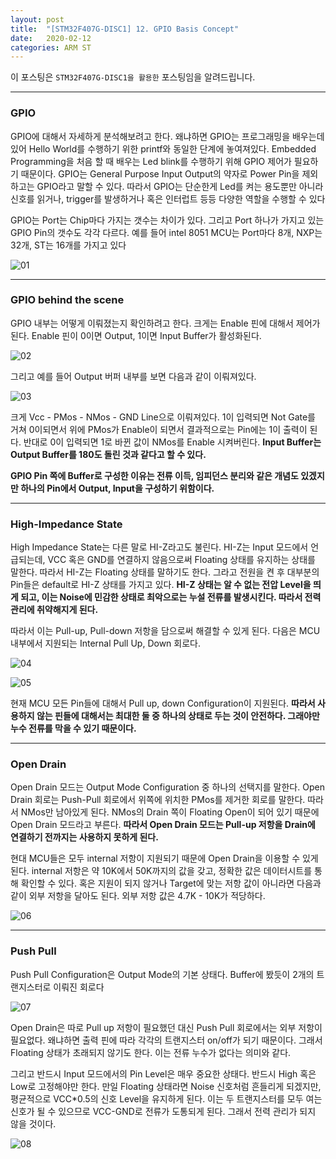 ```yaml
---
layout: post
title:  "[STM32F407G-DISC1] 12. GPIO Basis Concept"
date:   2020-02-12
categories: ARM ST
---
```


이 포스팅은 `STM32F407G-DISC1을 활용한` 포스팅임을 알려드립니다.

---
### GPIO

GPIO에 대해서 자세하게 분석해보려고 한다. 왜냐하면 GPIO는 프로그래밍을 배우는데 있어 Hello World를 수행하기 위한 printf와 동일한 단계에 놓여져있다. Embedded Programming을 처음 할 때 배우는 Led blink를 수행하기 위해 GPIO 제어가 필요하기 때문이다. GPIO는 General Purpose Input Output의 약자로 Power Pin을 제외하고는 GPIO라고 말할 수 있다. 따라서 GPIO는 단순한게 Led를 켜는 용도뿐만 아니라 신호를 읽거나, trigger를 발생하거나 혹은 인터럽트 등등 다양한 역할을 수행할 수 있다

GPIO는 Port는 Chip마다 가지는 갯수는 차이가 있다. 그리고 Port 하나가 가지고 있는 GPIO Pin의 갯수도 각각 다르다. 예를 들어 intel 8051 MCU는 Port마다 8개, NXP는 32개, ST는 16개를 가지고 있다


![01](https://drive.google.com/uc?id=1NBi8dvgdfuZleQU74_1NVVlizZGaEzgn)


---
### GPIO behind the scene

GPIO 내부는 어떻게 이뤄졌는지 확인하려고 한다. 크게는 Enable 핀에 대해서 제어가 된다. Enable 핀이 0이면 Output, 1이면 Input Buffer가 활성화된다.


![02](https://drive.google.com/uc?id=1w_c5BrARkTYKBNCNQjsLxM56-d6DCvYF)


그리고 예를 들어 Output 버퍼 내부를 보면 다음과 같이 이뤄져있다.


![03](https://drive.google.com/uc?id=1a0tA9UNAp0RWlJIX75JzcMyXp-EmxXiu)


크게 Vcc - PMos - NMos - GND Line으로 이뤄져있다. 1이 입력되면 Not Gate를 거쳐 0이되면서 위에 PMos가 Enable이 되면서 결과적으로는 Pin에는 1이 출력이 된다. 반대로 0이 입력되면 1로 바뀐 값이 NMos를 Enable 시켜버린다. __Input Buffer는 Output Buffer를 180도 돌린 것과 같다고 할 수 있다.__

__GPIO Pin 쪽에 Buffer로 구성한 이유는 전류 이득, 임피던스 분리와 같은 개념도 있겠지만 하나의 Pin에서 Output, Input을 구성하기 위함이다.__


---
### High-Impedance State

High Impedance State는 다른 말로 HI-Z라고도 불린다. HI-Z는 Input 모드에서 언급되는데, VCC 혹은 GND를 연결하지 않음으로써 Floating 상태를 유지하는 상태를 말한다. 따라서 HI-Z는 Floating 상태를 말하기도 한다. 그라고 전원을 켠 후 대부분의 Pin들은 default로 HI-Z 상태를 가지고 있다. __HI-Z 상태는 알 수 없는 전압 Level을 띄게 되고, 이는 Noise에 민감한 상태로 최악으로는 누설 전류를 발생시킨다. 따라서 전력 관리에 취약해지게 된다.__

따라서 이는 Pull-up, Pull-down 저항을 담으로써 해결할 수 있게 된다. 다음은 MCU 내부에서 지원되는 Internal Pull Up, Down 회로다.


![04](https://drive.google.com/uc?id=1fp2R_kCpjTx7gAvrqf3Ob1-rK50olZWm)


![05](https://drive.google.com/uc?id=1CnnZpGyEmGyLA5lhzlLzsjXx348rj5Sd)


현재 MCU 모든 Pin들에 대해서 Pull up, down Configuration이 지원된다. __따라서 사용하지 않는 핀들에 대해서는 최대한 둘 중 하나의 상태로 두는 것이 안전하다. 그래야만 누수 전류를 막을 수 있기 때문이다.__


---
### Open Drain

Open Drain 모드는 Output Mode Configuration 중 하나의 선택지를 말한다. Open Drain 회로는 Push-Pull 회로에서 위쪽에 위치한 PMos를 제거한 회로를 말한다. 따라서 NMos만 남아있게 된다. NMos의 Drain 쪽이 Floating Open이 되어 있기 때문에 Open Drain 모드라고 부른다. __따라서 Open Drain 모드는 Pull-up 저항을 Drain에 연결하기 전까지는 사용하지 못하게 된다.__

현대 MCU들은 모두 internal 저항이 지원되기 때문에 Open Drain을 이용할 수 있게 된다. internal 저항은 약 10K에서 50K까지의 값을 갖고, 정확한 값은 데이터시트를 통해 확인할 수 있다. 혹은 지원이 되지 않거나 Target에 맞는 저항 값이 아니라면 다음과 같이 외부 저항을 달아도 된다. 외부 저항 값은 4.7K - 10K가 적당하다.


![06](https://drive.google.com/uc?id=1IAQl-1zwEsIrqumMSFMYZ8uwc3YmtrbV)

---
### Push Pull

Push Pull Configuration은 Output Mode의 기본 상태다. Buffer에 봤듯이 2개의 트랜지스터로 이뤄진 회로다


![07](https://drive.google.com/uc?id=1j2AdA68CTzpXtDL76-TD-QOqJHLvS9AF)


Open Drain은 따로 Pull up 저항이 필요했던 대신 Push Pull 회로에서는 외부 저항이 필요없다. 왜냐하면 출력 핀에 따라 각각의 트랜지스터 on/off가 되기 때문이다. 그래서 Floating 상태가 초래되지 않기도 한다. 이는 전류 누수가 없다는 의미와 같다.


그리고 반드시 Input 모드에서의 Pin Level은 매우 중요한 상태다. 반드시 High 혹은 Low로 고정해야만 한다. 만일 Floating 상태라면 Noise 신호처럼 흔들리게 되겠지만, 평균적으로 VCC*0.5의 신호 Level을 유지하게 된다. 이는 두 트랜지스터를 모두 여는 신호가 될 수 있으므로 VCC-GND로 전류가 도통되게 된다. 그래서 전력 관리가 되지 않을 것이다.


![08](https://drive.google.com/uc?id=1dKvIvG_zL5ffpxcmuWjLKGkcdu4MI2Jm)
